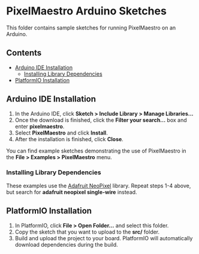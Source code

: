 # PixelMaestro Arduino Sketches

This folder contains sample sketches for running PixelMaestro on an Arduino.

## Contents
- [Arduino IDE Installation](#arduino-ide-installation)
	- [Installing Library Dependencies](#installing-library-dependencies)
- [PlatformIO Installation](#platformio-installation)

## Arduino IDE Installation

1. In the Arduino IDE, click **Sketch > Include Library > Manage Libraries...**
2. Once the download is finished, click the **Filter your search...** box and enter **pixelmaestro**.
3. Select **PixelMaestro** and click **Install**.
4. After the installation is finished, click **Close**.

You can find example sketches demonstrating the use of PixelMaestro in the **File > Examples > PixelMaestro** menu.

### Installing Library Dependencies

These examples use the [Adafruit NeoPixel](https://github.com/adafruit/Adafruit_NeoPixel) library. Repeat steps 1-4 above, but search for **adafruit neopixel single-wire** instead.

## PlatformIO Installation

1. In PlatformIO, click **File > Open Folder...** and select this folder.
2. Copy the sketch that you want to upload to the **src/** folder.
3. Build and upload the project to your board. PlatformIO will automatically download dependencies during the build.
